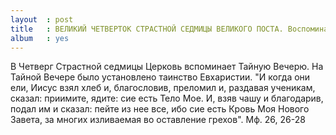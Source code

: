 ```yaml
---
layout  : post
title   : ВЕЛИКИЙ ЧЕТВЕРТОК СТРАСТНОЙ СЕДМИЦЫ ВЕЛИКОГО ПОСТА. Воспоминание Тайной вечери
album   : yes
---
```


В Четверг Страстной седмицы Церковь вспоминает Тайную Вечерю. На Тайной Вечере было установлено таинство Евхаристии. "И когда они ели, Иисус взял хлеб и, благословив, преломил и, раздавая ученикам, сказал:
приимите, ядите: сие есть Тело Мое. И, взяв чашу и благодарив, подал им и сказал: пейте из нее все, ибо сие есть Кровь Моя Нового Завета, за многих изливаемая во оставление грехов".
Мф. 26, 26-28
